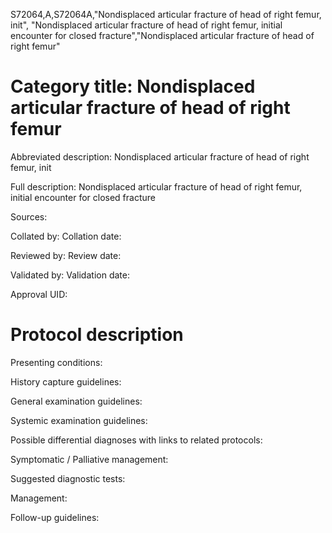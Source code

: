S72064,A,S72064A,"Nondisplaced articular fracture of head of right femur, init", "Nondisplaced articular fracture of head of right femur, initial encounter for closed fracture","Nondisplaced articular fracture of head of right femur"
# Category title: Nondisplaced articular fracture of head of right femur

Abbreviated description: Nondisplaced articular fracture of head of right femur, init

Full description: Nondisplaced articular fracture of head of right femur, initial encounter for closed fracture

Sources:

Collated by:
Collation date:

Reviewed by:
Review date:

Validated by:
Validation date:

Approval UID:

# Protocol description

Presenting conditions:

History capture guidelines:

General examination guidelines:

Systemic examination guidelines:

Possible differential diagnoses with links to related protocols:

Symptomatic / Palliative management:

Suggested diagnostic tests:

Management:

Follow-up guidelines:
